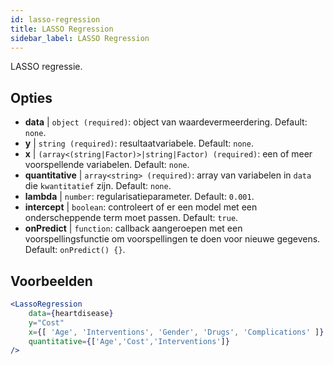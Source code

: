 ```yaml
---
id: lasso-regression
title: LASSO Regression
sidebar_label: LASSO Regression
---
```


LASSO regressie.

## Opties

* __data__ | `object (required)`: object van waardevermeerdering. Default: `none`.
* __y__ | `string (required)`: resultaatvariabele. Default: `none`.
* __x__ | `(array<(string|Factor)>|string|Factor) (required)`: een of meer voorspellende variabelen. Default: `none`.
* __quantitative__ | `array<string> (required)`: array van variabelen in `data` die `kwantitatief` zijn. Default: `none`.
* __lambda__ | `number`: regularisatieparameter. Default: `0.001`.
* __intercept__ | `boolean`: controleert of er een model met een onderscheppende term moet passen. Default: `true`.
* __onPredict__ | `function`: callback aangeroepen met een voorspellingsfunctie om voorspellingen te doen voor nieuwe gegevens. Default: `onPredict() {}`.


## Voorbeelden

```jsx live
<LassoRegression
    data={heartdisease} 
    y="Cost"
    x={[ 'Age', 'Interventions', 'Gender', 'Drugs', 'Complications' ]}
    quantitative={['Age','Cost','Interventions']}
/>
```

